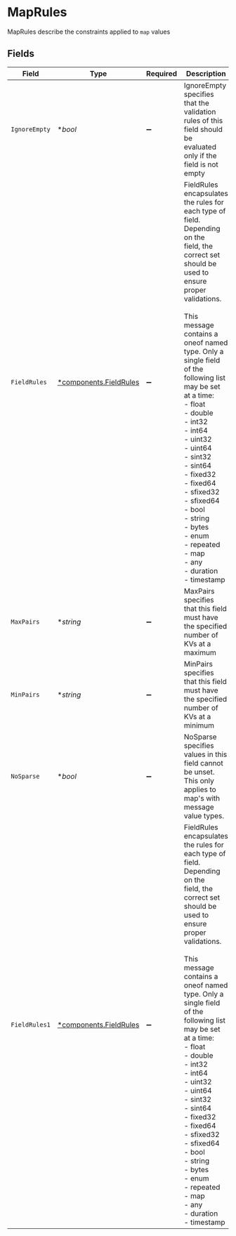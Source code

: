 # MapRules

MapRules describe the constraints applied to `map` values


## Fields

| Field                                                                                                                                                                                                                                                                                                                                                                                                                                                                                             | Type                                                                                                                                                                                                                                                                                                                                                                                                                                                                                              | Required                                                                                                                                                                                                                                                                                                                                                                                                                                                                                          | Description                                                                                                                                                                                                                                                                                                                                                                                                                                                                                       |
| ------------------------------------------------------------------------------------------------------------------------------------------------------------------------------------------------------------------------------------------------------------------------------------------------------------------------------------------------------------------------------------------------------------------------------------------------------------------------------------------------- | ------------------------------------------------------------------------------------------------------------------------------------------------------------------------------------------------------------------------------------------------------------------------------------------------------------------------------------------------------------------------------------------------------------------------------------------------------------------------------------------------- | ------------------------------------------------------------------------------------------------------------------------------------------------------------------------------------------------------------------------------------------------------------------------------------------------------------------------------------------------------------------------------------------------------------------------------------------------------------------------------------------------- | ------------------------------------------------------------------------------------------------------------------------------------------------------------------------------------------------------------------------------------------------------------------------------------------------------------------------------------------------------------------------------------------------------------------------------------------------------------------------------------------------- |
| `IgnoreEmpty`                                                                                                                                                                                                                                                                                                                                                                                                                                                                                     | **bool*                                                                                                                                                                                                                                                                                                                                                                                                                                                                                           | :heavy_minus_sign:                                                                                                                                                                                                                                                                                                                                                                                                                                                                                | IgnoreEmpty specifies that the validation rules of this field should be<br/> evaluated only if the field is not empty                                                                                                                                                                                                                                                                                                                                                                             |
| `FieldRules`                                                                                                                                                                                                                                                                                                                                                                                                                                                                                      | [*components.FieldRules](../../models/components/fieldrules.md)                                                                                                                                                                                                                                                                                                                                                                                                                                   | :heavy_minus_sign:                                                                                                                                                                                                                                                                                                                                                                                                                                                                                | FieldRules encapsulates the rules for each type of field. Depending on the<br/> field, the correct set should be used to ensure proper validations.<br/><br/>This message contains a oneof named type. Only a single field of the following list may be set at a time:<br/>  - float<br/>  - double<br/>  - int32<br/>  - int64<br/>  - uint32<br/>  - uint64<br/>  - sint32<br/>  - sint64<br/>  - fixed32<br/>  - fixed64<br/>  - sfixed32<br/>  - sfixed64<br/>  - bool<br/>  - string<br/>  - bytes<br/>  - enum<br/>  - repeated<br/>  - map<br/>  - any<br/>  - duration<br/>  - timestamp<br/> |
| `MaxPairs`                                                                                                                                                                                                                                                                                                                                                                                                                                                                                        | **string*                                                                                                                                                                                                                                                                                                                                                                                                                                                                                         | :heavy_minus_sign:                                                                                                                                                                                                                                                                                                                                                                                                                                                                                | MaxPairs specifies that this field must have the specified number of<br/> KVs at a maximum                                                                                                                                                                                                                                                                                                                                                                                                        |
| `MinPairs`                                                                                                                                                                                                                                                                                                                                                                                                                                                                                        | **string*                                                                                                                                                                                                                                                                                                                                                                                                                                                                                         | :heavy_minus_sign:                                                                                                                                                                                                                                                                                                                                                                                                                                                                                | MinPairs specifies that this field must have the specified number of<br/> KVs at a minimum                                                                                                                                                                                                                                                                                                                                                                                                        |
| `NoSparse`                                                                                                                                                                                                                                                                                                                                                                                                                                                                                        | **bool*                                                                                                                                                                                                                                                                                                                                                                                                                                                                                           | :heavy_minus_sign:                                                                                                                                                                                                                                                                                                                                                                                                                                                                                | NoSparse specifies values in this field cannot be unset. This only<br/> applies to map's with message value types.                                                                                                                                                                                                                                                                                                                                                                                |
| `FieldRules1`                                                                                                                                                                                                                                                                                                                                                                                                                                                                                     | [*components.FieldRules](../../models/components/fieldrules.md)                                                                                                                                                                                                                                                                                                                                                                                                                                   | :heavy_minus_sign:                                                                                                                                                                                                                                                                                                                                                                                                                                                                                | FieldRules encapsulates the rules for each type of field. Depending on the<br/> field, the correct set should be used to ensure proper validations.<br/><br/>This message contains a oneof named type. Only a single field of the following list may be set at a time:<br/>  - float<br/>  - double<br/>  - int32<br/>  - int64<br/>  - uint32<br/>  - uint64<br/>  - sint32<br/>  - sint64<br/>  - fixed32<br/>  - fixed64<br/>  - sfixed32<br/>  - sfixed64<br/>  - bool<br/>  - string<br/>  - bytes<br/>  - enum<br/>  - repeated<br/>  - map<br/>  - any<br/>  - duration<br/>  - timestamp<br/> |
